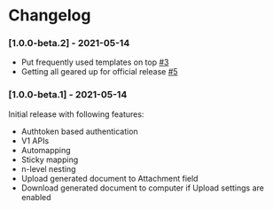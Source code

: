 # Changelog

### [1.0.0-beta.2] - 2021-05-14

* Put frequently used templates on top [#3](https://github.com/flackonInc/docupilot-airtable-block/issues/3)
* Getting all geared up for official release [#5](https://github.com/flackonInc/docupilot-airtable-block/issues/5)

### [1.0.0-beta.1] - 2021-05-14

Initial release with following features:

* Authtoken based authentication
* V1 APIs
* Automapping
* Sticky mapping
* n-level nesting
* Upload generated document to Attachment field
* Download generated document to computer if Upload settings are enabled
